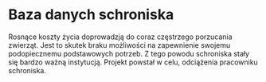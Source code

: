 # Baza danych schroniska
Rosnące koszty życia doprowadzją do coraz częstrzego porzucania zwierząt. Jest to skutek braku możliwości na zapewnienie swojemu podopiecznemu podstawowych potrzeb. Z
tego powodu schroniska stały się bardzo ważną instytucją. Projekt powstał w celu, odciążenia pracowniku schroniska.



